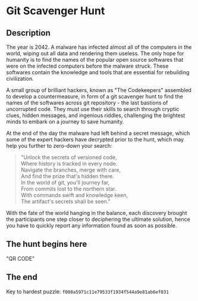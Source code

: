 # Git Scavenger Hunt

## Description

The year is 2042. A malware has infected almost all of the computers in the world, wiping out all data and rendering them useless. The only hope for humanity is to find the names of the popular open source softwares that were on the infected computers before the malware struck. These softwares contain the knowledge and tools that are essential for rebuilding civilization.

A small group of brilliant hackers, known as "The Codekeepers" assembled to develop a countermeasure, in form of a git scavenger hunt to find the names of the softwares across git repository - the last bastions of uncorrupted code. They must use their skills to search through cryptic clues, hidden messages, and ingenious riddles, challenging the brightest minds to embark on a journey to save humanity.

At the end of the day the malware had left behind a secret message, which some of the expert hackers have decrypted prior to the hunt, which may help you further to zero-down your search:

> "Unlock the secrets of versioned code,<br>
> Where history is tracked in every node.<br>
> Navigate the branches, merge with care,<br>
> And find the prize that's hidden there.<br>
> In the world of git, you'll journey far,<br>
> From commits lost to the northern star.<br>
> With commands swift and knowledge keen,<br>
> The artifact's secrets shall be seen."<br>

With the fate of the world hanging in the balance, each discovery brought the participants one step closer to deciphering the ultimate solution, hence you have to quickly report any information found as soon as possible.

## The hunt begins here

"QR CODE"

## The end

Key to hardest puzzle: `f008a5971c11e79533f1934f544a9e81ab6ef031`
